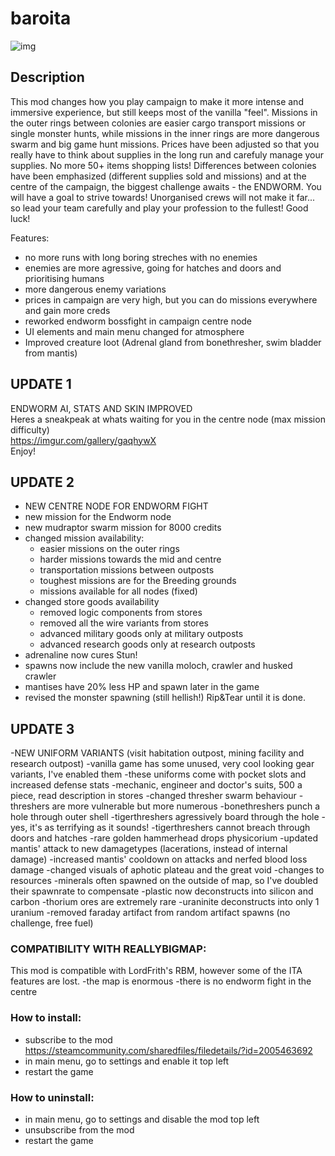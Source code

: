 # baroita
![img](https://i.imgur.com/fIOgolp.png)

## Description 
This mod changes how you play campaign to make it more intense and immersive experience, but still keeps most of the vanilla "feel". Missions in the outer rings between colonies are easier cargo transport missions or single monster hunts, while missions in the inner rings are more dangerous swarm and big game hunt missions. Prices have been adjusted so that you really have to think about supplies in the long run and carefuly manage your supplies. No more 50+ items shopping lists! Differences between colonies have been emphasized (different supplies sold and missions) and at the centre of the campaign, the biggest challenge awaits - the ENDWORM. You will have a goal to strive towards! Unorganised crews will not make it far... so lead your team carefully and play your profession to the fullest! Good luck!

Features:  
- no more runs with long boring streches with no enemies  
- enemies are more agressive, going for hatches and doors and prioritising humans  
- more dangerous enemy variations  
- prices in campaign are very high, but you can do missions everywhere and gain more creds  
- reworked endworm bossfight in campaign centre node  
- UI elements and main menu changed for atmosphere  
- Improved creature loot (Adrenal gland from bonethresher, swim bladder from mantis)  

## UPDATE 1
ENDWORM AI, STATS AND SKIN IMPROVED  
Heres a sneakpeak at whats waiting for you in the centre node (max mission difficulty)  
<https://imgur.com/gallery/gaqhywX>  
Enjoy!  

## UPDATE 2
- NEW CENTRE NODE FOR ENDWORM FIGHT
- new mission for the Endworm node
- new mudraptor swarm mission for 8000 credits
- changed mission availability:
  - easier missions on the outer rings
  - harder missions towards the mid and centre
  - transportation missions between outposts
  - toughest missions are for the Breeding grounds
  - missions available for all nodes (fixed)
- changed store goods availability
  - removed logic components from stores
  - removed all the wire variants from stores
  - advanced military goods only at military outposts
  - advanced research goods only at research outposts
- adrenaline now cures Stun!
- spawns now include the new vanilla moloch, crawler and husked crawler
- mantises have 20% less HP and spawn later in the game
- revised the monster spawning (still hellish!)
Rip&Tear until it is done.

## UPDATE 3
-NEW UNIFORM VARIANTS (visit habitation outpost, mining facility and research outpost)
  -vanilla game has some unused, very cool looking gear variants, I've enabled them
  -these uniforms come with pocket slots and increased defense stats
  -mechanic, engineer and doctor's suits, 500 a piece, read description in stores
-changed thresher swarm behaviour
  -threshers are more vulnerable but more numerous
  -bonethreshers punch a hole through outer shell
  -tigerthreshers agressively board through the hole
  -yes, it's as terrifying as it sounds!
  -tigerthreshers cannot breach through doors and hatches
 -rare golden hammerhead drops physicorium
 -updated mantis' attack to new damagetypes (lacerations, instead of internal damage)
 -increased mantis' cooldown on attacks and nerfed blood loss damage
 -changed visuals of aphotic plateau and the great void
-changes to resources 
 -minerals often spawned on the outside of map, so I've doubled their spawnrate to compensate
 -plastic now deconstructs into silicon and carbon
 -thorium ores are extremely rare
 -uraninite deconstructs into only 1 uranium
 -removed faraday artifact from random artifact spawns (no challenge, free fuel)


### COMPATIBILITY WITH REALLYBIGMAP:
This mod is compatible with LordFrith's RBM, however some of the ITA features are lost.
-the map is enormous
-there is no endworm fight in the centre

### How to install:
- subscribe to the mod https://steamcommunity.com/sharedfiles/filedetails/?id=2005463692  
- in main menu, go to settings and enable it top left  
- restart the game  

### How to uninstall:
- in main menu, go to settings and disable the mod top left  
- unsubscribe from the mod  
- restart the game  
